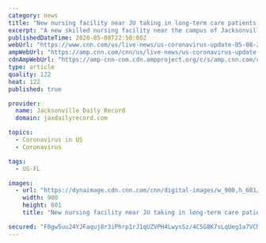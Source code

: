 ```yaml
---
category: news
title: "New nursing facility near JU taking in long-term care patients with COVID-19"
excerpt: "A new skilled nursing facility near the campus of Jacksonville University is partnering with the state to accept long-term care residents with COVID-19. Dolphin Pointe Health Care is working with the Florida Agency for Health Care Administration to isolate contagious COVID-19 patients that don’t require hospitalization,"
publishedDateTime: 2020-05-08T22:50:00Z
webUrl: "https://www.cnn.com/us/live-news/us-coronavirus-update-05-08-20/h_c1e1dc774839f57d49718f5f0aa1cfe1"
ampWebUrl: "https://amp.cnn.com/cnn/us/live-news/us-coronavirus-update-05-08-20/index.html"
cdnAmpWebUrl: "https://amp-cnn-com.cdn.ampproject.org/c/s/amp.cnn.com/cnn/us/live-news/us-coronavirus-update-05-08-20/index.html"
type: article
quality: 122
heat: 122
published: true

provider:
  name: Jacksonville Daily Record
  domain: jaxdailyrecord.com

topics:
  - Coronavirus in US
  - Coronavirus

tags:
  - US-FL

images:
  - url: "https://dynaimage.cdn.cnn.com/cnn/digital-images/w_900,h_601/6c47ecdf-6510-4cc4-802f-aba30a590622.jpg"
    width: 900
    height: 601
    title: "New nursing facility near JU taking in long-term care patients with COVID-19"

secured: "F0gw5uu24YJFaquj8r3iPhrp1rJ1qUZVPH4LwysSz/4C5G8K7sLqUeg1a7VCNtJFvK0BIl/UGoGLLODgOsGn9H+I/+KyRwKS/1BO2xegPJFvDssWibk2B4krs25vaV/4iCLFO2tvaC66ZwQkMcjUpjRzozkdq7TjXH/Gjw+/j1Ai9qdH5//6ALEcq9kqutC8ZIvD8wRzr41K/1wLnyMFhXfnyFtlFR9q0MdAS4COkC+kx7UMrU5iHlSM4t49eq9UK7cN/J2a9MOOsL3bYiFNHWBDPcWgtN1QqkrpL+B8GpBPXEuEzSqj3ADFo9h/arMODC1Qz/GDa4YqHls9i5TcVU0x18HUqRGAhtGsRXH9oiiWBqH4ys9OonJ+nDy+RfUE+VTW8RHulibcf81hX1mjmZadwbOMfsLjn8oAW5+u9ywBhNUxxcuw810P6//n3+p6hpY1AwolVTQ9Wa/Ny9IzI9Zn9INuUD1o/pOouI4eYAg=;k/LTTq1TKrSMmFJUR5K+xA=="
---
```


